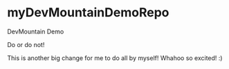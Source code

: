 # myDevMountainDemoRepo
DevMountain Demo

Do or do not!

This is another big change for me to do all by myself! Whahoo so excited! :)
